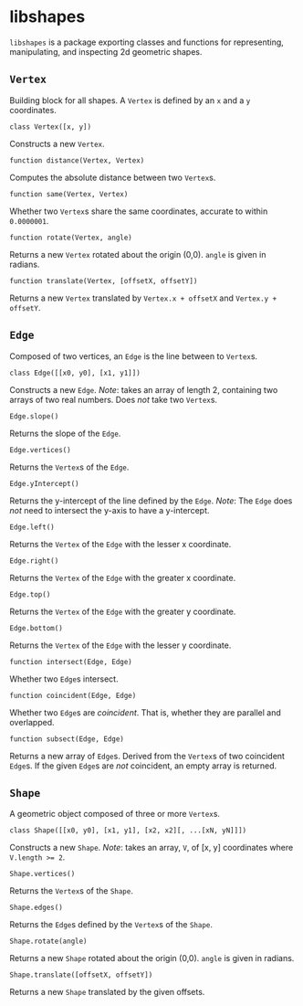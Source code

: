 libshapes
====

`libshapes` is a package exporting classes and functions for representing, manipulating, and inspecting 2d geometric shapes.

## `Vertex`
Building block for all shapes. A `Vertex` is defined by an `x` and a `y` coordinates.

`class Vertex([x, y])`

Constructs a new `Vertex`.

`function distance(Vertex, Vertex)`

Computes the absolute distance between two `Vertex`s.

`function same(Vertex, Vertex)`

Whether two `Vertex`s share the same coordinates, accurate to within `0.0000001`.

`function rotate(Vertex, angle)`

Returns a new `Vertex` rotated about the origin (0,0). `angle` is given in radians.

`function translate(Vertex, [offsetX, offsetY])`

Returns a new `Vertex` translated by `Vertex.x + offsetX` and `Vertex.y + offsetY`.


## `Edge`
Composed of two vertices, an `Edge` is the line between to `Vertex`s.

`class Edge([[x0, y0], [x1, y1]])`

Constructs a new `Edge`. _Note_: takes an array of length 2, containing two arrays of two real numbers. Does _not_ take two `Vertex`s.

`Edge.slope()`

Returns the slope of the `Edge`.

`Edge.vertices()`

Returns the `Vertex`s of the `Edge`.

`Edge.yIntercept()`

Returns the y-intercept of the line defined by the `Edge`. _Note_: The `Edge` does _not_ need to intersect the y-axis to have a y-intercept.

`Edge.left()`

Returns the `Vertex` of the `Edge` with the lesser x coordinate.

`Edge.right()`

Returns the `Vertex` of the `Edge` with the greater x coordinate.

`Edge.top()`

Returns the `Vertex` of the `Edge` with the greater y coordinate.

`Edge.bottom()`

Returns the `Vertex` of the `Edge` with the lesser y coordinate.

`function intersect(Edge, Edge)`

Whether two `Edge`s intersect.

`function coincident(Edge, Edge)`

Whether two `Edge`s are _coincident_. That is, whether they are parallel and overlapped.

`function subsect(Edge, Edge)`

Returns a new array of `Edge`s. Derived from the `Vertex`s of two coincident `Edge`s. If the given `Edge`s are _not_ coincident, an empty array is returned.

## `Shape`
A geometric object composed of three or more `Vertex`s.

`class Shape([[x0, y0], [x1, y1], [x2, x2][, ...[xN, yN]]])`

Constructs a new `Shape`. _Note_: takes an array, `V`, of [x, y] coordinates where `V.length >= 2`.

`Shape.vertices()`

Returns the `Vertex`s of the `Shape`.

`Shape.edges()`

Returns the `Edge`s defined by the `Vertex`s of the `Shape`.

`Shape.rotate(angle)`

Returns a new `Shape` rotated about the origin (0,0). `angle` is given in radians.

`Shape.translate([offsetX, offsetY])`

Returns a new `Shape` translated by the given offsets.

